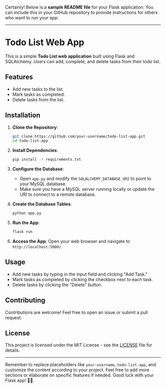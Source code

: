 Certainly! Below is a **sample README file** for your Flask application. You can include this in your GitHub repository to provide instructions for others who want to run your app:

---

# Todo List Web App

This is a simple **Todo List web application** built using Flask and SQLAlchemy. Users can add, complete, and delete tasks from their todo list.

## Features

- Add new tasks to the list.
- Mark tasks as completed.
- Delete tasks from the list.

## Installation

1. **Clone the Repository**:
   ```bash
   git clone https://github.com/your-username/todo-list-app.git
   cd todo-list-app
   ```

2. **Install Dependencies**:
   ```bash
   pip install -r requirements.txt
   ```

3. **Configure the Database**:
   - Open `app.py` and modify the `SQLALCHEMY_DATABASE_URI` to point to your MySQL database.
   - Make sure you have a MySQL server running locally or update the URI to connect to a remote database.

4. **Create the Database Tables**:
   ```bash
   python app.py
   ```

5. **Run the App**:
   ```bash
   flask run
   ```

6. **Access the App**:
   Open your web browser and navigate to `http://localhost:5000/`.

## Usage

- Add new tasks by typing in the input field and clicking "Add Task."
- Mark tasks as completed by clicking the checkbox next to each task.
- Delete tasks by clicking the "Delete" button.

## Contributing

Contributions are welcome! Feel free to open an issue or submit a pull request.

## License

This project is licensed under the MIT License - see the [LICENSE](LICENSE) file for details.

---

Remember to replace placeholders like `your-username`, `todo-list-app`, and customize the content according to your project. Feel free to add more sections or elaborate on specific features if needed. Good luck with your Flask app! 🚀🌐.
